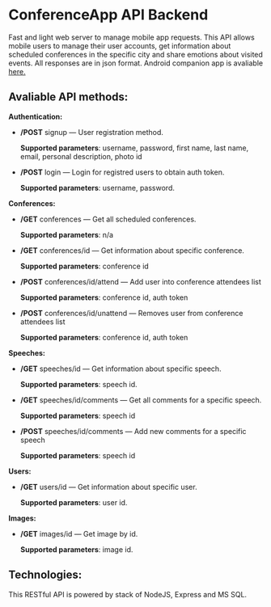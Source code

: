 # ConferenceApp API Backend

Fast and light web server to manage mobile app requests. This API allows mobile users to manage their user accounts, get information about scheduled conferences in the specific city and share emotions about visited events. All responses are in json format.
Android companion app is avaliable [here.](https://github.com/dbulgakov/ConferenceApp)


## Avaliable API methods:
**Authentication:**
* **/POST** signup — User registration method.

	**Supported parameters**: username, password, first name, last name, email, personal description, photo id
* **/POST** login — Login for registred users to obtain auth token.

	**Supported parameters**: username, password.
	
**Conferences:**
* **/GET** conferences — Get all scheduled conferences.

	**Supported parameters**: n/a
* **/GET** conferences/id — Get information about specific conference.

	**Supported parameters**: conference id
* **/POST** conferences/id/attend — Add user into conference attendees list 

	**Supported parameters**: conference id, auth token
* **/POST** conferences/id/unattend — Removes user from conference attendees list 

	**Supported parameters**: conference id, auth token

**Speeches:**
* **/GET** speeches/id — Get information about specific speech.

	**Supported parameters**: speech id.
* **/GET** speeches/id/comments — Get all comments for a specific speech.

	**Supported parameters**: speech id
* **/POST** speeches/id/comments — Add new comments for a specific speech

	**Supported parameters**: speech id

**Users:**
* **/GET** users/id — Get information about specific user.

	**Supported parameters**: user id.

**Images:**
* **/GET** images/id — Get image by id.

	**Supported parameters**: image id.

## Technologies:
This RESTful API is powered by stack of NodeJS, Express and MS SQL.
